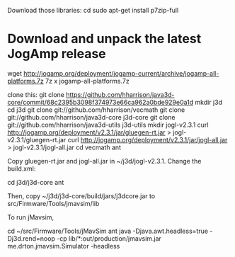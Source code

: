 Download those libraries:
cd
sudo apt-get install p7zip-full

# Download and unpack the latest JogAmp release
wget http://jogamp.org/deployment/jogamp-current/archive/jogamp-all-platforms.7z
7z x jogamp-all-platforms.7z


clone this:
git clone https://github.com/hharrison/java3d-core/commit/68c2395b3098f374973e66ca962a0bde929e0a1d
mkdir j3d
cd j3d
git clone git://github.com/hharrison/vecmath
git clone git://github.com/hharrison/java3d-core j3d-core
git clone git://github.com/hharrison/java3d-utils j3d-utils
mkdir jogl-v2.3.1
curl http://jogamp.org/deployment/v2.3.1/jar/gluegen-rt.jar > jogl-v2.3.1/gluegen-rt.jar
curl http://jogamp.org/deployment/v2.3.1/jar/jogl-all.jar > jogl-v2.3.1/jogl-all.jar
cd vecmath
ant

Copy gluegen-rt.jar and jogl-all.jar in ~/j3d/jogl-v2.3.1. Change the build.xml:

  <property name="jogl.lib"          location="../jogl-v2.3.1/jogl-all.jar"/>
  <property name="gluegen.lib"       location="../jogl-v2.3.1/gluegen-rt.jar"/>
cd j3d/j3d-core
ant

Then, copy ~/j3d/j3d-core/build/jars/j3dcore.jar to src/Firmware/Tools/jmavsim/lib

To run jMavsim,

cd ~/src/Firmware/Tools/jMavSim
ant
java -Djava.awt.headless=true -Dj3d.rend=noop -cp lib/*:out/production/jmavsim.jar  me.drton.jmavsim.Simulator -headless